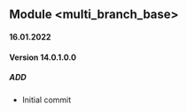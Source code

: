 ## Module <multi_branch_base>

#### 16.01.2022
#### Version 14.0.1.0.0
##### ADD
- Initial commit


